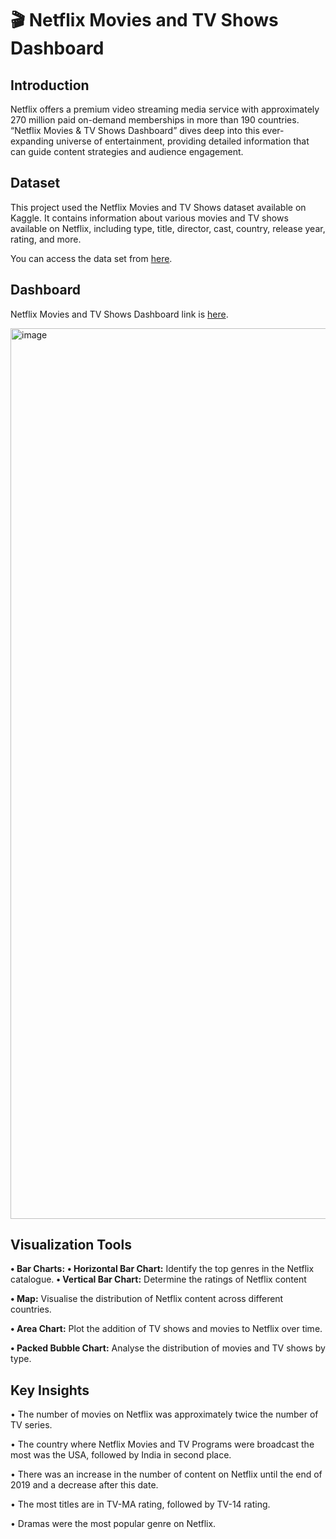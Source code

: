 # 🎬 Netflix Movies and TV Shows Dashboard
 
## **Introduction**
Netflix offers a premium video streaming media service with approximately 270 million paid on-demand memberships in more than 190 countries. 
“Netflix Movies & TV Shows Dashboard” dives deep into this ever-expanding universe of entertainment, providing detailed information that can guide content strategies and audience engagement.

## **Dataset**
This project used the Netflix Movies and TV Shows dataset available on Kaggle. It contains information about various movies and TV shows available on Netflix, including type, title, director, cast, country, release year, rating, and more.

You can access the data set from [here](https://www.kaggle.com/datasets/shivamb/netflix-shows?resource=download).

## **Dashboard**
Netflix Movies and TV Shows Dashboard link is [here](https://public.tableau.com/app/profile/cigdem.sahin/viz/Netflix_17129697361510/Netflix).

<img width="1425" alt="image" src="https://github.com/Cigdem-Sahin/-Netflix-Movies-and-TV-Shows-Dashboard-/assets/166864144/0979c97d-e6d1-4c44-9da1-630c0ffa5f7a">

 
## **Visualization Tools**

**•	Bar Charts:** 
    **• Horizontal Bar Chart:** Identify the top genres in the Netflix catalogue.
    **• Vertical Bar Chart:** Determine the ratings of Netflix content 
    
**•	Map:** Visualise the distribution of Netflix content across different countries.

**•	Area Chart:** Plot the addition of TV shows and movies to Netflix over time.

**•	Packed Bubble Chart:** Analyse the distribution of movies and TV shows by type.

## **Key Insights**

•	The number of movies on Netflix was approximately twice the number of TV series.

•	The country where Netflix Movies and TV Programs were broadcast the most was the USA, followed by India in second place.

•	There was an increase in the number of content on Netflix until the end of 2019 and a decrease after this date.

•	The most titles are in TV-MA rating, followed by TV-14 rating.

•	Dramas were the most popular genre on Netflix.

